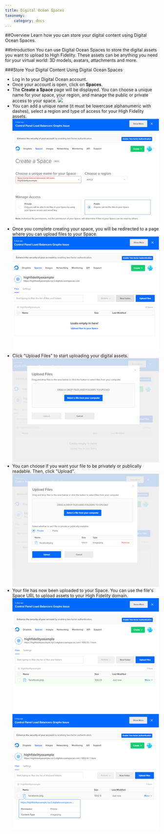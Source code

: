 ```yaml
---
title: Digital Ocean Spaces
taxonomy:
    category: docs
---
```


##Overview
Learn how you can store your digital content using Digital Ocean Spaces. 

##Introduction
You can use Digital Ocean Spaces to store the digital assets you want to upload to High Fidelity. These assets can be anything you need for your virtual world: 3D models, avatars, attachments and more. 

###Store Your Digital Content Using Digital Ocean Spaces

* Log in to your Digital Ocean account. 
* Once your account is open, click on **Spaces**. 
* The **Create a Space** page will be displayed. You can choose a unique name for your space, your region, and manage the public or private access to your space. ![](dg0-spcs-1.png)
* You can add a unique name (it must be lowercase alphanumeric with dashes), select a region and type of access for your High Fidelity assets. ![](dgo-spcs-2.png)
* Once you complete creating your space, you will be redirected to a page where you can upload files to your Space. ![](dgo-spcs-3.png)
* Click "Upload Files" to start uploading your digital assets. ![](dgo-spcs-4.png)
* You can choose if you want your file to be privately or publically readable. Then, click "Upload".![](dgo-spcs-5.png)
* Your file has now been uploaded to your Space. You can use the file's Space URL to upload assets to your High Fidelity domain. ![](dgo-spcs-6.png) ![](dgo-spcs-7.png)
